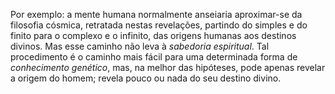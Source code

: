 ﻿Por exemplo: a mente humana normalmente anseiaria aproximar-se da filosofia cósmica, retratada nestas revelações, partindo do simples e do finito para o  complexo e o infinito, das origens humanas aos destinos divinos. Mas esse caminho não leva à <I>sabedoria espiritual</I>. Tal procedimento é o caminho mais fácil para uma determinada forma de <I>conhecimento genético</I>, mas, na melhor das hipóteses, pode apenas revelar a origem do homem; revela pouco ou nada do seu destino divino.